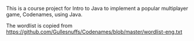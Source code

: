 This is a course project for Intro to Java to implement a popular multiplayer game, Codenames, using Java.

The wordlist is copied from https://github.com/Gullesnuffs/Codenames/blob/master/wordlist-eng.txt
